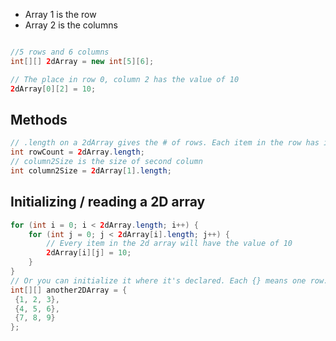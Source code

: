 * Array 1 is the row
* Array 2 is the columns

```java

//5 rows and 6 columns
int[][] 2dArray = new int[5][6];

// The place in row 0, column 2 has the value of 10   
2dArray[0][2] = 10;
```
## Methods
```java
// .length on a 2dArray gives the # of rows. Each item in the row has its own column with it's own size.
int rowCount = 2dArray.length;
// column2Size is the size of second column  
int column2Size = 2dArray[1].length; 
```
## Initializing / reading a 2D array
```java
for (int i = 0; i < 2dArray.length; i++) {
	for (int j = 0; j < 2dArray[i].length; j++) {
		// Every item in the 2d array will have the value of 10
		2dArray[i][j] = 10;
	}
}
// Or you can initialize it where it's declared. Each {} means one row.
int[][] another2DArray = {
 {1, 2, 3},
 {4, 5, 6},
 {7, 8, 9}
};
```

